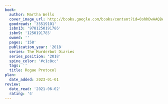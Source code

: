 ```yaml
---
book:
  author: Martha Wells
  cover_image_url: http://books.google.com/books/content?id=0ohhDwAAQBAJ&printsec=frontcover&img=1&zoom=1&edge=curl&source=gbs_api
  goodreads: '35519101'
  isbn13: '9781250191786'
  isbn9: '1250191785'
  owned: ''
  pages: '158'
  publication_year: '2018'
  series: The Murderbot Diaries
  series_position: '2018'
  spine_color: '#c1c8cc'
  tags: ''
  title: Rogue Protocol
plan:
  date_added: 2023-01-01
review:
  date_read: '2021-06-02'
  rating: '4'
---
```


